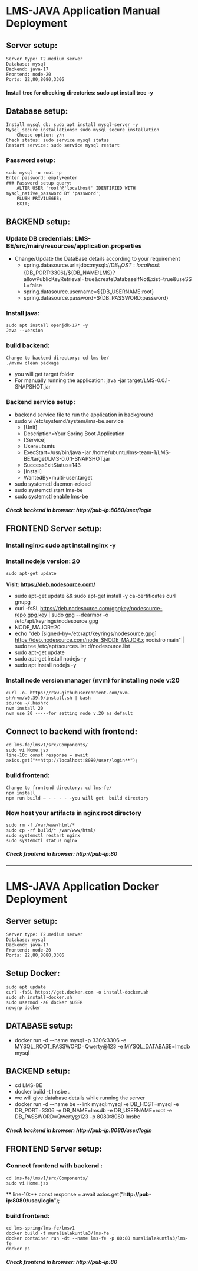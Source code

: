 # LMS-JAVA Application Manual Deployment
## Server setup:
    Server type: T2.medium server
    Database: mysql 
    Backend: java-17
    Frontend: node-20
    Ports: 22,80,8080,3306

#### Install tree for checking directories: sudo apt  install tree -y
## Database setup:
    Install mysql db: sudo apt install mysql-server -y
    Mysql secure installations: sudo mysql_secure_installation
        Choose option: y/n
    Check status: sudo service mysql status
    Restart service: sudo service mysql restart
### Password setup:
    sudo mysql -u root -p
    Enter password: empty+enter
    ### Password setup query:
        ALTER USER 'root'@'localhost' IDENTIFIED WITH mysql_native_password BY 'password';
        FLUSH PRIVILEGES;
        EXIT;

## BACKEND setup:
### Update DB credentials: LMS-BE/src/main/resources/application.properties
- Change/Update the DataBase details according to your requirement 
  - spring.datasource.url=jdbc:mysql://${DB_HOST:localhost}:${DB_PORT:3306}/${DB_NAME:LMS}?allowPublicKeyRetrieval=true&createDatabaseIfNotExist=true&useSSL=false
  - spring.datasource.username=${DB_USERNAME:root}
  - spring.datasource.password=${DB_PASSWORD:password}
### Install java: 
    sudo apt install openjdk-17* -y
    Java --version
### build backend:
    Change to backend directory: cd lms-be/
    ./mvnw clean package
- you will get target folder
- For manually running the application:
    java -jar target/LMS-0.0.1-SNAPSHOT.jar
### Backend service setup:
- backend service file to run the application in background
- sudo vi /etc/systemd/system/lms-be.service
  - [Unit]
  - Description=Your Spring Boot Application
  - [Service]
  - User=ubuntu
  - ExecStart=/usr/bin/java -jar /home/ubuntu/lms-team-1/LMS-BE/target/LMS-0.0.1-SNAPSHOT.jar
  - SuccessExitStatus=143
  - [Install]
  - WantedBy=multi-user.target
- sudo systemctl daemon-reload
- sudo systemctl start lms-be
- sudo systemctl enable lms-be
##### Check backend in browser: http://pub-ip:8080/user/login

## FRONTEND Server setup:

### Install nginx: sudo apt install nginx -y

### Install nodejs version: 20
    sudo apt-get update
**Visit: https://deb.nodesource.com/**
- sudo apt-get update && sudo apt-get install -y ca-certificates curl gnupg
- curl -fsSL https://deb.nodesource.com/gpgkey/nodesource-repo.gpg.key | sudo gpg --dearmor -o /etc/apt/keyrings/nodesource.gpg
- NODE_MAJOR=20
- echo "deb [signed-by=/etc/apt/keyrings/nodesource.gpg] https://deb.nodesource.com/node_$NODE_MAJOR.x nodistro main" | sudo tee /etc/apt/sources.list.d/nodesource.list
- sudo apt-get update
- sudo apt-get install nodejs -y
- sudo apt install nodejs -y
### Install node version manager (nvm) for installing node v:20

    curl -o- https://raw.githubusercontent.com/nvm-sh/nvm/v0.39.0/install.sh | bash
    source ~/.bashrc
    nvm install 20
    nvm use 20 -----for setting node v.20 as default
## Connect to backend with frontend: 
    cd lms-fe/lmsv1/src/Components/
    sudo vi Home.jsx
    line-10: const response = await axios.get("**http://localhost:8080/user/login**");
### build frontend:
    Change to frontend directory: cd lms-fe/
    npm install
    npm run build – - - - - -you will get  build directory
### Now host your artifacts in nginx root directory
    sudo rm -f /var/www/html/*
    sudo cp -rf build/* /var/www/html/
    sudo systemctl restart nginx
    sudo systemctl status nginx
##### Check frontend in browser: http://pub-ip:80
----------------------------------------------------------------------------------------------------------------------------------
# LMS-JAVA Application Docker Deployment
## Server setup:
    Server type: T2.medium server
    Database: mysql 
    Backend: java-17
    Frontend: node-20
    Ports: 22,80,8080,3306    
## Setup Docker:
    sudo apt update
    curl -fsSL https://get.docker.com -o install-docker.sh
    sudo sh install-docker.sh
    sudo usermod -aG docker $USER
    newgrp docker
    
## DATABASE setup:
- docker run -d --name mysql -p 3306:3306 -e MYSQL_ROOT_PASSWORD=Qwerty@123 -e MYSQL_DATABASE=lmsdb mysql

## BACKEND setup:
- cd LMS-BE
- docker build -t lmsbe .
- we will give database details while running the server
- docker run -d --name be --link mysql:mysql -e DB_HOST=mysql -e DB_PORT=3306 -e DB_NAME=lmsdb -e DB_USERNAME=root -e DB_PASSWORD=Qwerty@123 -p 8080:8080 lmsbe
##### Check backend in browser: http://pub-ip:8080/user/login

## FRONTEND Server setup:

### Connect frontend with backend  : 
    cd lms-fe/lmsv1/src/Components/
    sudo vi Home.jsx
   ** line-10:** const response = await axios.get("**http://pub-ip:8080/user/login**");

### build frontend:
    cd lms-spring/lms-fe/lmsv1
    docker build -t muralialakuntla3/lms-fe .
    docker container run -dt --name lms-fe -p 80:80 muralialakuntla3/lms-fe
    docker ps 
##### Check frontend in browser: http://pub-ip:80



